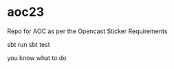 # aoc23
Repo for AOC as per the Opencast Sticker Requirements

sbt run
sbt test

you know what to do
